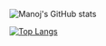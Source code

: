 ![Manoj's GitHub stats](https://github-readme-stats.vercel.app/api?username=Manojkc15&show_icons=true&theme=radical)
<!-- [![Top Langs](https://github-readme-stats.vercel.app/api/top-langs/?username=Manojkc15&layout=compact)](https://github.com/Manojkc15/github-readme-stats) -->
[![Top Langs](https://github-readme-stats.vercel.app/api/top-langs/?username=Manojkc15&langs_count=8)](https://github.com/Manojkc15/github-readme-stats)


